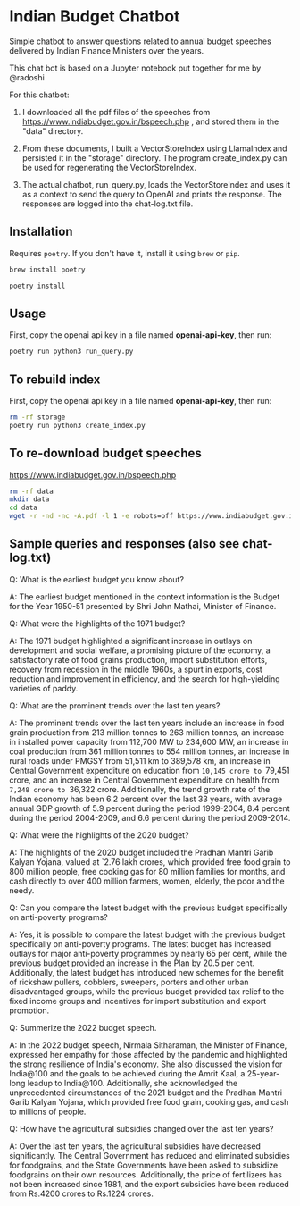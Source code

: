 # Indian Budget Chatbot

Simple chatbot to answer questions related to annual budget speeches delivered by Indian Finance Ministers over the years.

This chat bot is based on a Jupyter notebook put together for me by @radoshi 

For this chatbot:

1. I downloaded all the pdf files of the speeches from https://www.indiabudget.gov.in/bspeech.php
, and stored them in the "data" directory.

2. From these documents, I built a VectorStoreIndex using LlamaIndex and persisted it in the "storage" directory. The program create_index.py can be used for regenerating the VectorStoreIndex.

3. The actual chatbot, run_query.py, loads the VectorStoreIndex and uses it as a context to send the query to OpenAI and prints the response. The responses are logged into the chat-log.txt file.

## Installation

Requires `poetry`. If you don't have it, install it using `brew` or `pip`.

```bash
brew install poetry
```

```bash
poetry install
```

## Usage

First, copy the openai api key in a file named **openai-api-key**, then run:

```bash
poetry run python3 run_query.py
```

## To rebuild index

First, copy the openai api key in a file named **openai-api-key**, then run:

```bash
rm -rf storage
poetry run python3 create_index.py
```

## To re-download budget speeches

https://www.indiabudget.gov.in/bspeech.php

```bash
rm -rf data
mkdir data
cd data
wget -r -nd -nc -A.pdf -l 1 -e robots=off https://www.indiabudget.gov.in/bspeech.php
```
## Sample queries and responses (also see chat-log.txt)

Q: What is the earliest budget you know about?

A: The earliest budget mentioned in the context information is the Budget for the Year 1950-51 presented by Shri John Mathai, Minister of Finance.

Q: What were the highlights of the 1971 budget?

A: The 1971 budget highlighted a significant increase in outlays on development and social welfare, a promising picture of the economy, a satisfactory rate of food grains production, import substitution efforts, recovery from recession in the middle 1960s, a spurt in exports, cost reduction and improvement in efficiency, and the search for high-yielding varieties of paddy.

Q: What are the prominent trends over the last ten years?

A: The prominent trends over the last ten years include an increase in food grain production from 213 million tonnes to 263 million tonnes, an increase in installed power capacity from 112,700 MW to 234,600 MW, an increase in coal production from 361 million tonnes to 554 million tonnes, an increase in rural roads under PMGSY from 51,511 km to 389,578 km, an increase in Central Government expenditure on education from `10,145 crore to `79,451 crore, and an increase in Central Government expenditure on health from `7,248 crore to `36,322 crore. Additionally, the trend growth rate of the Indian economy has been 6.2 percent over the last 33 years, with average annual GDP growth of 5.9 percent during the period 1999-2004, 8.4 percent during the period 2004-2009, and 6.6 percent during the period 2009-2014.

Q: What were the highlights of the 2020 budget?

A: The highlights of the 2020 budget included the Pradhan Mantri Garib Kalyan Yojana, valued at `2.76 lakh crores, which provided free food grain to 800 million people, free cooking gas for 80 million families for months, and cash directly to over 400 million farmers, women, elderly, the poor and the needy.

Q: Can you compare the latest budget with the previous budget specifically on anti-poverty programs?

A: Yes, it is possible to compare the latest budget with the previous budget specifically on anti-poverty programs. The latest budget has increased outlays for major anti-poverty programmes by nearly 65 per cent, while the previous budget provided an increase in the Plan by 20.5 per cent. Additionally, the latest budget has introduced new schemes for the benefit of rickshaw pullers, cobblers, sweepers, porters and other urban disadvantaged groups, while the previous budget provided tax relief to the fixed income groups and incentives for import substitution and export promotion.

Q: Summerize the 2022 budget speech.

A: In the 2022 budget speech, Nirmala Sitharaman, the Minister of Finance, expressed her empathy for those affected by the pandemic and highlighted the strong resilience of India's economy. She also discussed the vision for India@100 and the goals to be achieved during the Amrit Kaal, a 25-year-long leadup to India@100. Additionally, she acknowledged the unprecedented circumstances of the 2021 budget and the Pradhan Mantri Garib Kalyan Yojana, which provided free food grain, cooking gas, and cash to millions of people.

Q: How have the agricultural subsidies changed over the last ten years?

A: Over the last ten years, the agricultural subsidies have decreased significantly. The Central Government has reduced and eliminated subsidies for foodgrains, and the State Governments have been asked to subsidize foodgrains on their own resources. Additionally, the price of fertilizers has not been increased since 1981, and the export subsidies have been reduced from Rs.4200 crores to Rs.1224 crores.

